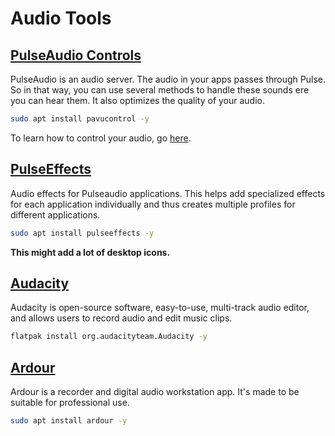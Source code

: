 # Audio Tools

## [PulseAudio Controls](https://www.freedesktop.org/wiki/Software/PulseAudio/)

PulseAudio is an audio server. The audio in your apps passes through Pulse. So in that way, you can use several methods to handle these sounds ere you can hear them. It also optimizes the quality of your audio.

```sh
sudo apt install pavucontrol -y
```

To learn how to control your audio, go [here](https://howtolinux.vercel.app/guide/tweaks#controlling-audio-devices).

## [PulseEffects](https://github.com/wwmm/pulseeffects)

Audio effects for Pulseaudio applications. This helps add specialized effects for each application individually and thus creates multiple profiles for different applications.

```sh
sudo apt install pulseeffects -y
```

**This might add a lot of desktop icons.**

## [Audacity](https://www.audacityteam.org/)

Audacity is open-source software, easy-to-use, multi-track audio editor, and allows users to record audio and edit music clips.

```sh
flatpak install org.audacityteam.Audacity -y
```

## [Ardour](https://ardour.org/)

Ardour is a recorder and digital audio workstation app. It's made to be suitable for professional use.

```sh
sudo apt install ardour -y
```
